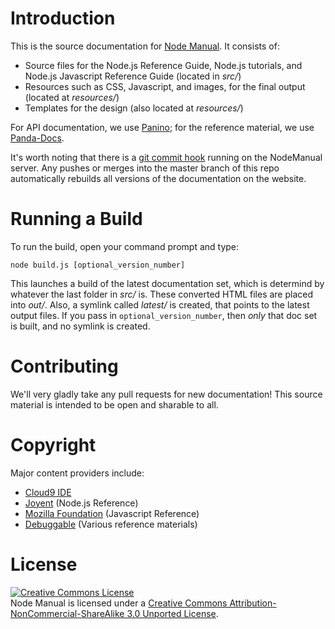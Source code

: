 # Introduction

This is the source documentation for [Node Manual](http://www.nodemanual.org). It consists of:

* Source files for the Node.js Reference Guide, Node.js tutorials, and Node.js Javascript Reference Guide (located in _src/_)
* Resources such as CSS, Javascript, and images, for the final output (located at _resources/_)
* Templates for the design (also located at _resources/_)

For API documentation, we use [Panino](https://github.com/gjtorikian/panino-docs); for the reference material, we use [Panda-Docs](https://github.com/gjtorikian/panda-docs).

It's worth noting that there is a [git commit hook](http://book.git-scm.com/5_git_hooks.html) running on the NodeManual server. Any pushes or merges into the master branch of this repo automatically rebuilds all versions of the documentation on the website.

# Running a Build

To run the build, open your command prompt and type:

    node build.js [optional_version_number]

This launches a build of the latest documentation set, which is determind by whatever the last folder in _src/_ is. These converted HTML files are placed into _out/_. Also, a symlink called _latest/_ is created, that points to the latest output files. If you pass in `optional_version_number`, then _only_ that doc set is built, and no symlink is created. 

# Contributing

We'll very gladly take any pull requests for new documentation! This source material is intended to be open and sharable to all. 

# Copyright

Major content providers include:

* [Cloud9 IDE](http://www.c9.io)
* [Joyent](http://www.joyent.com/) (Node.js Reference)
* [Mozilla Foundation](http://www.mozilla.org/) (Javascript Reference)
* [Debuggable](http://www.debuggable.com/) (Various reference materials)


# License

<a rel="license" href="http://creativecommons.org/licenses/by-nc-sa/3.0/"><img alt="Creative Commons License" style="border-width:0" src="http://i.creativecommons.org/l/by-nc-sa/3.0/88x31.png" /></a><br /><span xmlns:dct="http://purl.org/dc/terms/" href="http://purl.org/dc/dcmitype/Text" property="dct:title" rel="dct:type">Node Manual</span> is licensed under a <a rel="license" href="http://creativecommons.org/licenses/by-nc-sa/3.0/">Creative Commons Attribution-NonCommercial-ShareAlike 3.0 Unported License</a>.
